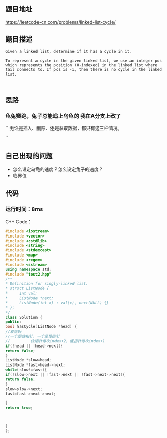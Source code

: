 ## 题目地址
https://leetcode-cn.com/problems/linked-list-cycle/

## 题目描述
```
Given a linked list, determine if it has a cycle in it.

To represent a cycle in the given linked list, we use an integer pos which represents the position (0-indexed) in the linked list where tail connects to. If pos is -1, then there is no cycle in the linked list.

 

```   


## 思路
### 龟兔赛跑，兔子总能追上乌龟的  我在A分支上改了

``
无论是插入、删除、还是获取数据，都只有这三种情况。

``



## 自己出现的问题

- 怎么设定乌龟的速度？怎么设定兔子的速度？
- 临界值



## 代码
### 运行时间：8ms

C++ Code：
```C++
#include <iostream>
#include <vector>
#include <cstdlib>
#include <string>
#include <stdexcept>
#include <map>
#include <regex>
#include <sstream>
using namespace std;
#include "test2.hpp"
/**
* Definition for singly-linked list.
* struct ListNode {
*     int val;
*     ListNode *next;
*     ListNode(int x) : val(x), next(NULL) {}
* };
*/
class Solution {
public:
bool hasCycle(ListNode *head) {
//双指针
//一个是快指针，一个是慢指针
//         快指针每次index+2，慢指针每次index+1
if(!head || !head->next){
return false;
}
ListNode *slow=head;
ListNode *fast=head->next;
while(slow!=fast){
if(!slow->next || !fast->next || !fast->next->next){
return false;
}
slow=slow->next;
fast=fast->next->next;

}
return true;



}
};


```
